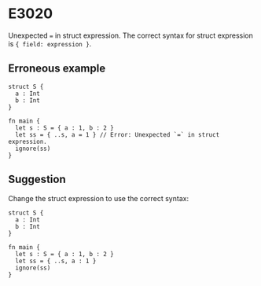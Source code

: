 # E3020

Unexpected `=` in struct expression. The correct syntax for struct expression is
`{ field: expression }`.

## Erroneous example

```moonbit
struct S {
  a : Int
  b : Int
}

fn main {
  let s : S = { a : 1, b : 2 }
  let ss = { ..s, a = 1 } // Error: Unexpected `=` in struct expression.
  ignore(ss)
}
```

## Suggestion

Change the struct expression to use the correct syntax:

```moonbit
struct S {
  a : Int
  b : Int
}

fn main {
  let s : S = { a : 1, b : 2 }
  let ss = { ..s, a : 1 }
  ignore(ss)
}
```
